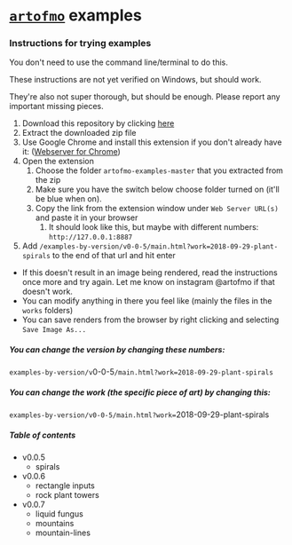 # [`artofmo`](https://github.com/maxhudson/artofmo) examples

### Instructions for trying examples

You don't need to use the command line/terminal to do this.

These instructions are not yet verified on Windows, but should work.

They're also not super thorough, but should be enough. Please report any important missing pieces.

1. Download this repository by clicking [here](https://github.com/maxhudson/artofmo-examples/archive/master.zip)
1. Extract the downloaded zip file
1. Use Google Chrome and install this extension if you don't already have it: ([Webserver for Chrome](https://chrome.google.com/webstore/detail/web-server-for-chrome/ofhbbkphhbklhfoeikjpcbhemlocgigb?hl=en))
1. Open the extension
   1. Choose the folder `artofmo-examples-master` that you extracted from the zip
   1. Make sure you have the switch below choose folder turned on (it'll be blue when on).
   1. Copy the link from the extension window under `Web Server URL(s)` and paste it in your browser
      1. It should look like this, but maybe with different numbers: `http://127.0.0.1:8887`
1. Add `/examples-by-version/v0-0-5/main.html?work=2018-09-29-plant-spirals` to the end of that url and hit enter

- If this doesn't result in an image being rendered, read the instructions once more and try again. Let me know on instagram @artofmo if that doesn't work.
- You can modify anything in there you feel like (mainly the files in the `works` folders)
- You can save renders from the browser by right clicking and selecting `Save Image As...`

##### You can change the version by changing these numbers:

`examples-by-version/v`0-0-5`/main.html?work=2018-09-29-plant-spirals`

##### You can change the work (the specific piece of art) by changing this:

`examples-by-version/v0-0-5/main.html?work=`2018-09-29-plant-spirals

##### Table of contents
- v0.0.5
  - spirals
- v0.0.6
  - rectangle inputs
  - rock plant towers
- v0.0.7
  - liquid fungus
  - mountains
  - mountain-lines
